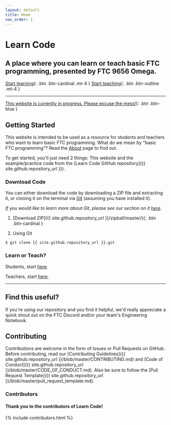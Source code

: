 ```yaml
---
layout: default
title: Home
nav_order: 1
---
```


# Learn Code
## A place where you can learn or teach basic FTC programming, presented by FTC 9656 Omega. 
[Start learning](/learn-code/learn/students){: .btn .btn-cardinal .mt-4 } [Start teaching](/learn-code/teach){: .btn .btn-outline .mt-4 }

---

[This website is currently in progress. Please excuse the mess!](){: .btn .btn-blue }

## Getting Started
This website is intended to be used as a resource for students and teachers who want to learn basic FTC programming. What do we mean by "basic FTC programming"? Read the [About](/about) page to find out.

To get started, you'll just need 2 things: This website and the example/practice code from the [Learn Code GitHub repository]({{ site.github.repository_url }}).

### Download Code
You can either download the code by downloading a ZIP file
and extracting it, or cloning it on the terminal via [Git](https://git-scm.com/) (assuming you have installed it). 

*If you would like to learn more about Git, please see our section on it [here](/learn-code/learn/unit7#git).*

1. [Download ZIP]({{ site.github.repository_url }}/zipball/master/){: .btn .btn-cardinal }

2. Using Git
```shell
$ git clone {{ site.github.repository_url }}.git
```

### Learn or Teach?
Students, start [here](/learn-code/learn/students).

Teachers, start [here](/learn-code/teach).

---

## Find this useful?
If you're using our repository and you find it helpful, we'd really appreciate
a quick shout out on the FTC Discord and/or your team's Engineering Notebook.

## Contributing
Contributions are welcome in the form of Issues or Pull Requests on GitHub. Before contributing, read our [Contributing Guidelines]({{ site.github.repository_url }}/blob/master/CONTRIBUTING.md) and
[Code of Conduct]({{ site.github.repository_url }}/blob/master/CODE_OF_CONDUCT.md).
Also be sure to follow the [Pull Request Template]({{ site.github.repository_url }}/blob/master/pull_request_template.md).

### Contributors
#### Thank you to the contributors of Learn Code!
{% include contributors.html %}
